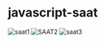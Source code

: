 # javascript-saat

![saat1](https://user-images.githubusercontent.com/112376639/205502387-8a03a870-103b-47f5-8adf-51e0a94f0449.png)
![SAAT2](https://user-images.githubusercontent.com/112376639/205502394-25d732f2-cdf9-4015-818e-ad76c488a533.png)
![saat3](https://user-images.githubusercontent.com/112376639/205502399-1e3f4999-7801-4802-ba41-0531f1ed41f9.png)
